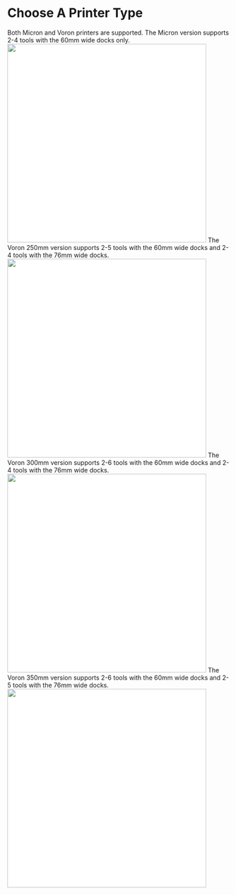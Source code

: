 # Choose A Printer Type
Both Micron and Voron printers are supported.
The Micron version supports 2-4 tools with the 60mm wide docks only.
<img src="/images/Micron_180_60mm_4tools_split_TPU.svg" style="margin:0px;background-color: #FFFFFF;" width="450"/>
  The Voron 250mm version supports 2-5 tools with the 60mm wide docks and 2-4 tools with the 76mm wide docks.
<img src="/images/Voron_250_60mm_5tools_split_TPU.svg" style="margin:0px;background-color: #FFFFFF;" width="450"/>
The Voron 300mm version supports 2-6 tools with the 60mm wide docks and 2-4 tools with the 76mm wide docks.
<img src="/images/Voron_300_60mm_6tools_split_TPU.svg" style="margin:0px;background-color: #FFFFFF;" width="450"/>
The Voron 350mm version supports 2-6 tools with the 60mm wide docks and 2-5 tools with the 76mm wide docks.
<img src="/images/Voron_350_60mm_6tools_split_TPU.svg" style="margin:0px;background-color: #FFFFFF;" width="450"/>
